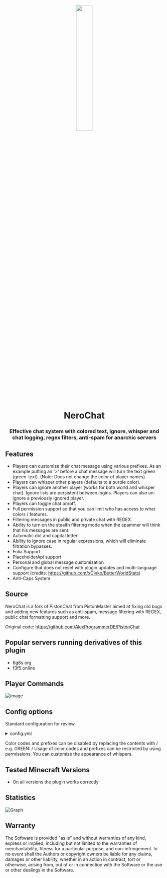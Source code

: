 <div align="center">
  <img src="https://github.com/ImNotSoftik/NeroChat/blob/master/logo.png" width="32%" height="32%"/>
  <h1>NeroChat</h1>
  <h3>Effective chat system with colored text, ignore, whisper and chat logging, regex filters, anti-spam for anarchic servers</h3>

</div>

## Features

- Players can customize their chat message using various prefixes. As an example putting an '>' before a chat message
  will turn the text green (green-text). (Note: Does not change the color of player names).
- Players can whisper other players (defaults to a purple color).
- Players can ignore another player (works for both world and whisper chat). Ignore lists are persistent between logins.
  Players can also un-ignore a previously ignored player.
- Players can toggle chat on/off.
- Full permission support so that you can limit who has access to what colors / features.
- Filtering messages in public and private chat with REGEX.
- Ability to turn on the stealth filtering mode when the spammer will think that his messages are sent.
- Automatic dot and capital letter.
- Ability to ignore case in regular expressions, which will eliminate filtration bypasses.
- Folia Support
- PlaceholderApi support
- Personal and global message customization
- Configure that does not reset with plugin updates and multi-language support (credits: https://github.com/xGinko/BetterWorldStats)
- Anti-Caps System 

## Source

NeroChat is a fork of PistonChat from PistonMaster aimed at fixing old bugs and adding new features such as anti-spam, message filtering with REGEX, public chat formatting support and more.

Original code: https://github.com/AlexProgrammerDE/PistonChat

## Popular servers running derivatives of this plugin

- 6g6s.org
- f3f5.online

## Player Commands

![image](https://user-images.githubusercontent.com/78680226/232307796-39f2b7a4-b53a-42ae-af0b-60d61cefcb72.png)


## Config options

Standard configuration for review

<details>
  <summary>config.yml</summary>

```yml

##############
#  Language  #
##############
Language:
  # The default language to be used if auto-lang is off or no matching language file was found.
  default-language: en_us
  # Enable / Disable locale based messages.
  auto-language: true

##########
#  Main  #
##########
Main:
  # Enable / Disable bstats metrics. Please don't turn it off, if it is not difficult.
  bstats-metrics: true
  # Enable / Disable notification of a new version of the plugin. It is recommended to turn this on.
  notify-updates: true
  # Enable/disable the display of the player's nickname color.
  display-nickname-color: true
  prefix: '[&2NeroChat&r] &6'
  # Defines the sender's name when sending messages from the server console.
  console-name: '[console]'
  # Change the format of messages in public chat.
  chat-format: <%player%&r>
  # The size of the ignore list in pages. It is not recommended to set more than 5.
  ignore-list-size: 9

##############
#  Prefixes  #
##############

# To use these prefixes you need additionally the nerochat.<COLORCODE>
# / indicates disabled!
Prefixes:
  GREEN: '>'
  BLUE: /
  RED: /
  AQUA: /
  GOLD: /
  YELLOW: /
  GRAY: /
  BLACK: /
  DARK_GREEN: /
  DARK_RED: /
  DARK_GRAY: /
  DARK_BLUE: /
  DARK_AQUA: /
  DARK_PURPLE: /
  LIGHT_PURPLE: /
  ITALIC: /
  UNDERLINE: /
  BOLD: /
  STRIKETHROUGH: /

#################
#  RegexFilter  #
#################

# Filtering chat messages using regular expressions.
# If you don't know how to create them, you can use ChatGPT
RegexFilter:
  PublicChat:
    Enabled: false
    # Outputs the player's name and regex when the message is canceled.
    Logs-Enabled: true
    # Do I inform the player that his message has not been sent? Doesn't work with silent mode.
    Player-Notify: true
    # The player will think he is sending messages, but in fact no one will see his messages.
    Silent-Mode: false
    # The search for matches will be case insensitive. Eliminates many regex bypasses with capslocks.
    Case-Insensitive: true
    # Prevents any message that starts with "This is a" and ends with "banned message"
    Banned-Regex:
    - ^This is a(.*)banned message
  Whisper:
    Enabled: false
    # Outputs the player's name and regex when the message is canceled.
    Logs-Enabled: true
    # Do I inform the player that his message has not been sent? Doesn't work with silent mode.
    Player-Notify: true
    # The player will think he is sending messages, but in fact no one will see his messages.
    Silent-Mode: false
    # The search for matches will be case insensitive. Eliminates many regex bypasses with capslocks.
    Case-Insensitive: true
    # Prevents any message that starts with "This is a" and ends with "banned message"
    Banned-Regex:
    - ^This is a(.*)banned message

########################
#  ReadableFormatting  #
########################

# Automatically puts a period at the end of a sentence and a capital letter at the beginning of a sentence.
ReadableFormatting:
  Enable: false
  # If there are these characters at the end of the sentence, the plugin will not automatically put a period.
  End-Sentence-Chars: .?!
  PublicChat:
    Auto-Caps: true
    Auto-Dot: true
  Whisper:
    Auto-Dot: true
    Auto-Caps: true

################
#  CapsFilter  #
################

# Automatic message formatting with a large number of capital letters.
CapsFilter:
  Enabled: true
  # Sets the percentage of caps. If there are more drops in the message than are set here the message will be formatted.
  Percentage: 50


```

</details>

Color codes and prefixes can be disabled by replacing the contents with / e.g. GREEN: /
Usage of color codes and prefixes can be restricted by using permissions.
You can customize the appearance of whispers.

## Tested Minecraft Versions

- On all versions the plugin works correctly

## Statistics

![Graph](https://bstats.org/signatures/bukkit/NeroChat.svg)

## Warranty

The Software is provided "as is" and without warranties of any kind, express
or implied, including but not limited to the warranties of merchantability,
fitness for a particular purpose, and non-infringement. In no event shall the
Authors or copyright owners be liable for any claims, damages or other
liability, whether in an action in contract, tort or otherwise, arising from,
out of or in connection with the Software or the use or other dealings in the
Software.
